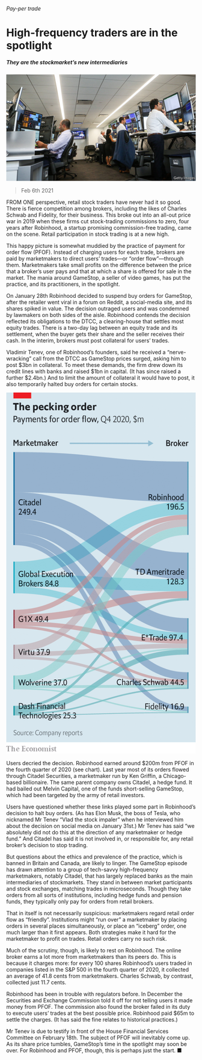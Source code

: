 ###### Pay-per trade

# High-frequency traders are in the spotlight 

##### They are the stockmarket’s new intermediaries 

![image](images/20210206_fnp506.jpg) 

> Feb 6th 2021 


FROM ONE perspective, retail stock traders have never had it so good. There is fierce competition among brokers, including the likes of Charles Schwab and Fidelity, for their business. This broke out into an all-out price war in 2019 when these firms cut stock-trading commissions to zero, four years after Robinhood, a startup promising commission-free trading, came on the scene. Retail participation in stock trading is at a new high.


This happy picture is somewhat muddied by the practice of payment for order flow (PFOF). Instead of charging users for each trade, brokers are paid by marketmakers to direct users’ trades—or “order flow”—through them. Marketmakers take small profits on the difference between the price that a broker’s user pays and that at which a share is offered for sale in the market. The mania around GameStop, a seller of video games, has put the practice, and its practitioners, in the spotlight.



On January 28th Robinhood decided to suspend buy orders for GameStop, after the retailer went viral in a forum on Reddit, a social-media site, and its shares spiked in value. The decision outraged users and was condemned by lawmakers on both sides of the aisle. Robinhood contends the decision reflected its obligations to the DTCC, a clearing-house that settles most equity trades. There is a two-day lag between an equity trade and its settlement, when the buyer gets their share and the seller receives their cash. In the interim, brokers must post collateral for users’ trades.


Vladimir Tenev, one of Robinhood’s founders, said he received a “nerve-wracking” call from the DTCC as GameStop prices surged, asking him to post $3bn in collateral. To meet these demands, the firm drew down its credit lines with banks and raised $1bn in capital. (It has since raised a further $2.4bn.) And to limit the amount of collateral it would have to post, it also temporarily halted buy orders for certain stocks.

![image](images/20210206_FNC993.png) 



Users decried the decision. Robinhood earned around $200m from PFOF in the fourth quarter of 2020 (see chart). Last year most of its orders flowed through Citadel Securities, a marketmaker run by Ken Griffin, a Chicago-based billionaire. The same parent company owns Citadel, a hedge fund. It had bailed out Melvin Capital, one of the funds short-selling GameStop, which had been targeted by the army of retail investors.


Users have questioned whether these links played some part in Robinhood’s decision to halt buy orders. (As has Elon Musk, the boss of Tesla, who nicknamed Mr Tenev “Vlad the stock impaler” when he interviewed him about the decision on social media on January 31st.) Mr Tenev has said “we absolutely did not do this at the direction of any marketmaker or hedge fund.” And Citadel has said it is not involved in, or responsible for, any retail broker’s decision to stop trading.


But questions about the ethics and prevalence of the practice, which is banned in Britain and Canada, are likely to linger. The GameStop episode has drawn attention to a group of tech-savvy high-frequency marketmakers, notably Citadel, that has largely replaced banks as the main intermediaries of stockmarkets. They stand in between market participants and stock exchanges, matching trades in microseconds. Though they take orders from all sorts of institutions, including hedge funds and pension funds, they typically only pay for orders from retail brokers.


That in itself is not necessarily suspicious: marketmakers regard retail order flow as “friendly”. Institutions might “run over” a marketmaker by placing orders in several places simultaneously, or place an “iceberg” order, one much larger than it first appears. Both strategies make it hard for the marketmaker to profit on trades. Retail orders carry no such risk.


Much of the scrutiny, though, is likely to rest on Robinhood. The online broker earns a lot more from marketmakers than its peers do. This is because it charges more: for every 100 shares Robinhood’s users traded in companies listed in the S&amp;P 500 in the fourth quarter of 2020, it collected an average of 41.8 cents from marketmakers. Charles Schwab, by contrast, collected just 11.7 cents.


Robinhood has been in trouble with regulators before. In December the Securities and Exchange Commission told it off for not telling users it made money from PFOF. The commission also found the broker failed in its duty to execute users’ trades at the best possible price. Robinhood paid $65m to settle the charges. (It has said the fine relates to historical practices.)


Mr Tenev is due to testify in front of the House Financial Services Committee on February 18th. The subject of PFOF will inevitably come up. As its share price tumbles, GameStop’s time in the spotlight may soon be over. For Robinhood and PFOF, though, this is perhaps just the start. ■

